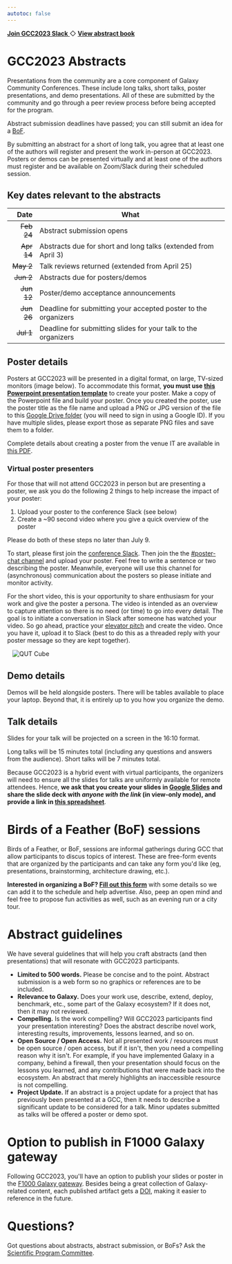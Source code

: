 ```yaml
---
autotoc: false
---
```


<slot name="/events/gcc2023/header" />

<div class="text-center my-5">
  <a target="_blank" href="https://join.slack.com/t/gcc2023/shared_invite/zt-1ptuyxw02-QHSHuHdyogdhSY~dxqnTXg" type="button" class="btn btn-primary">
      <strong>Join GCC2023 Slack</strong>
  </a>
  ◇
  <a target="_blank" href="https://docs.google.com/document/d/1xJVtNlN3D0yEZceoPb0CcdxtXP0Rx0FUo_ixU38wqlA/edit" type="button" class="btn btn-primary">
      <strong>View abstract book</strong>
  </a>
</div>


# GCC2023 Abstracts

Presentations from the community are a core component of Galaxy Community
Conferences.  These include long talks, short talks, poster presentations, and
demo presentations.  All of these are submitted by the community and go through
a peer review process before being accepted for the program.

Abstract submission deadlines have passed; you can still submit an idea for a
[BoF](#birds-of-a-feather-bof-sessions).

By submitting an abstract for a short of long talk, you agree that at least one
of the authors will register and present the work in-person at GCC2023. Posters
or demos can be presented virtually and at least one of the authors must
register and be available on Zoom/Slack during their scheduled session.


## Key dates relevant to the abstracts

| Date   | What |
| -----: | ---  |
| ~~Feb 24~~ | Abstract submission opens |
| ~~Apr 14~~ | Abstracts due for short and long talks (extended from April 3) |
| ~~May 2~~  | Talk reviews returned (extended from April 25) |
| ~~Jun 2~~  | Abstracts due for posters/demos |
| ~~Jun 12~~ | Poster/demo acceptance announcements |
| ~~Jun 26~~ | Deadline for submitting your accepted poster to the organizers |
| ~~Jul 1~~  | Deadline for submitting slides for your talk to the organizers |


## Poster details

Posters at GCC2023 will be presented in a digital format, on large, TV-sized
monitors (image below). To accommodate this format, **you must use [this
Powerpoint presentation
template](https://docs.google.com/presentation/d/1VtwTMaEB-GnRb-XR6MQjpLCcdg7Uzz5f/edit?usp=sharing&ouid=100125360277624035474&rtpof=true&sd=true)**
to create your poster. Make a copy of the Powerpoint file and build your poster.
Once you created the poster, use the poster title as the file name and upload a
PNG or JPG version of the file to this [Google Drive
folder](https://drive.google.com/drive/folders/1G7oFQyjtcZ6yLK7wt8Njg7sBa777d1BO?usp=sharing)
(you will need to sign in using a Google ID). If you have multiple slides, please
export those as separate PNG files and save them to a folder.

Complete details about creating a poster from the venue IT are available in
[this
PDF](https://drive.google.com/file/d/1hrPtuuvvhkbEt1eoFIlh9JKAS8ncDDSH/view?usp=sharing).


### Virtual poster presenters

For those that will not attend GCC2023 in person but are presenting a poster, we ask
you do the following 2 things to help increase the impact of your poster:
1. Upload your poster to the conference Slack (see below)
2. Create a ~90 second video where you give a quick overview of the poster

Please do both of these steps no later than July 9.

To start, please first join the [conference
Slack](https://join.slack.com/t/gcc2023/shared_invite/zt-1ptuyxw02-QHSHuHdyogdhSY~dxqnTXg).
Then join the the [#poster-chat
channel](https://gcc2023.slack.com/archives/C058E0U8UC9) and upload your poster.
Feel free to write a sentence or two describing the poster. Meanwhile, everyone
will use this channel for (asynchronous) communication about the posters so
please initiate and monitor activity.

For the short video, this is your opportunity to share enthusiasm for your work
and give the poster a persona. The video is intended as an overview to capture
attention so there is no need (or time) to go into every detail. The goal is to
initiate a conversation in Slack after someone has watched your video. So go
ahead, practice your [elevator
pitch](https://www.thebalancemoney.com/elevator-speech-examples-and-writing-tips-2061976)
and create the video. Once you have it, upload it to Slack (best to do
this as a threaded reply with your poster message so they are kept together).

<div style="min-width: 50%; max-width: 30rem; margin-left: auto; margin-right: auto;">
  <img src="/images/events/gcc2023/qut-cube.jpg" alt="QUT Cube" />
</div>


## Demo details

Demos will be held alongside posters. There will be tables available to place
your laptop. Beyond that, it is entirely up to you how you organize the demo.


## Talk details

Slides for your talk will be projected on a screen in the 16:10 format.

Long talks will be 15 minutes total (including any questions and answers from
the audience). Short talks will be 7 minutes total.

Because GCC2023 is a hybrid event with virtual participants, the organizers will
need to ensure all the slides for talks are uniformly available for remote
attendees. Hence, **we ask that you create your slides in [Google
Slides](https://slides.google.com) and share the slide deck with *anyone with
the link* (in view-only mode), and provide a link in [this
spreadsheet](https://docs.google.com/spreadsheets/d/13Cs1ZgUkxN3Al9tfmNFzDYgxH7T-sa6YS6_vppMhJJE/edit#gid=0)**.


# Birds of a Feather (BoF) sessions

Birds of a Feather, or BoF, sessions are informal gatherings during GCC that
allow participants to discus topics of interest. These are free-form events
that are organized by the participants and can take any form you'd like (eg,
presentations, brainstorming, architecture drawing, etc.).

**Interested in organizing a BoF? [Fill out this
form](https://forms.gle/UU6o9bT329kP9HS7A)** with some details so we can add it
to the schedule and help advertise. Also, peep an open mind and feel free to
propose fun activities as well, such as an evening run or a city tour.


# Abstract guidelines

We have several guidelines that will help you craft abstracts (and then
presentations) that will resonate with GCC2023 participants.

* **Limited to 500 words.** Please be concise and to the point. Abstract
  submission is a web form so no graphics or references are to be included.
* **Relevance to Galaxy.** Does your work use, describe, extend, deploy,
  benchmark, etc., some part of the Galaxy ecosystem? If it does not, then it
  may not reviewed.
* **Compelling.** Is the work compelling? Will GCC2023 participants find your
  presentation interesting? Does the abstract describe novel work, interesting
  results, improvements, lessons learned, and so on.
* **Open Source / Open Access.** Not all presented work / resources must be open
  source / open access, but if it isn't, then you need a compelling reason why
  it isn't. For example, if you have implemented Galaxy in a company, behind a
  firewall, then your presentation should focus on the lessons you learned, and
  any contributions that were made back into the ecosystem. An abstract that
  merely highlights an inaccessible resource is not compelling.
* **Project Update.** If an abstract is a project update for a project that has
  previously been presented at a GCC, then it needs to describe a significant
  update to be considered for a talk. Minor updates submitted as talks will be
  offered a poster or demo spot.


# Option to publish in F1000 Galaxy gateway

Following GCC2023, you'll have an option to publish your slides or poster in the
[F1000 Galaxy gateway](https://f1000research.com/gateways/galaxy/). Besides
being a great collection of Galaxy-related content, each published artifact gets
a [DOI](https://www.doi.org/), making it easier to reference in the future.


# Questions?

Got questions about abstracts, abstract submission, or BoFs? Ask the [Scientific Program
Committee](https://galaxyproject.org/events/gcc2023/organizers/#scientific-program-committee).
